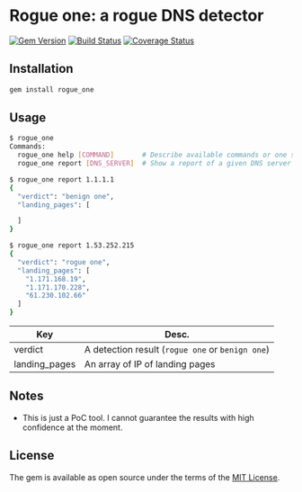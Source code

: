 # Rogue one: a rogue DNS detector

[![Gem Version](https://badge.fury.io/rb/rogue_one.svg)](https://badge.fury.io/rb/rogue_one)
[![Build Status](https://travis-ci.org/ninoseki/rogue_one.svg?branch=master)](https://travis-ci.org/ninoseki/rogue_one)
[![Coverage Status](https://coveralls.io/repos/github/ninoseki/rogue_one/badge.svg?branch=master)](https://coveralls.io/github/ninoseki/rogue_one?branch=master)

## Installation

```bash
gem install rogue_one
```

## Usage

```bash
$ rogue_one
Commands:
  rogue_one help [COMMAND]       # Describe available commands or one specific command
  rogue_one report [DNS_SERVER]  # Show a report of a given DNS server

$ rogue_one report 1.1.1.1
{
  "verdict": "benign one",
  "landing_pages": [

  ]
}

$ rogue_one report 1.53.252.215
{
  "verdict": "rogue one",
  "landing_pages": [
    "1.171.168.19",
    "1.171.170.228",
    "61.230.102.66"
  ]
}
```

| Key           | Desc.                                            |
|---------------|--------------------------------------------------|
| verdict       | A detection result (`rogue one` or `benign one`) |
| landing_pages | An array of IP of landing pages                  |

## Notes

- This is just a PoC tool. I cannot guarantee the results with high confidence at the moment.

## License

The gem is available as open source under the terms of the [MIT License](https://opensource.org/licenses/MIT).
